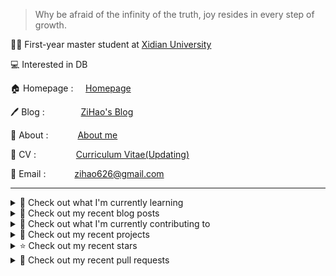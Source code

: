 > Why be afraid of the infinity of the truth, joy resides in every step of growth.

🧑‍🎓 First-year master student at [Xidian University](https://www.xidian.edu.cn/)

💻 Interested in DB

🏠 Homepage : &nbsp;&nbsp;&nbsp;&nbsp;[Homepage](https://zihao256.github.io/ZiHao256.com/)

🖊️ Blog : &nbsp;&nbsp;&nbsp;&emsp;&emsp;&emsp;[ZiHao's Blog](https://zihao256.github.io/)

👤 About : &nbsp;&nbsp;&ensp;&emsp;&emsp;[About me](https://zihao256.github.io/about/)

📄 CV : &nbsp;&emsp;&emsp;&emsp;&emsp;[Curriculum Vitae(Updating)](https://zihao256.github.io/ZiHao256.com/Awesome_CV.pdf)

📮 Email : &emsp;&emsp;&emsp;[zihao626@gmail.com](mailto:zihao626@gmail.com)

---
<details>
<summary>
📓 Check out what I'm currently learning
</summary>

- [X] CMU15-445(2023FALL)

  - [X] [Project#0: C++ Primer](https://zihao256.github.io/p/6fa5e9a2.html)
  - [X] Homework#1: SQL
  - [X] [Project#1: Buffer Pool Manager](https://zihao256.github.io/p/1c228cd6.html)
  - [X] Homework#2: Storage & Indexes
  - [X] [Project#2: Extendible Hash Index](https://zihao256.github.io/p/517dd8ea.html)
  - [X] [Project#3: Query Execution](https://zihao256.github.io/p/c186cbfd.html)
  - [X] [Project#4: CONCURRENCY CONTROL](https://zihao256.github.io/p/10f62ef4.html)


</details>

<details>
<summary>
📜 Check out my recent blog posts
</summary>

- [PROJECT #4: CONCURRENCY CONTROL](https://zihao256.github.io/p/10f62ef4.html) (2 months ago)
- [Project #3: Query Execution](https://zihao256.github.io/p/c186cbfd.html) (2 months ago)
- [rustlings](https://zihao256.github.io/p/2acafc61.html) (7 months ago)
- [基于Actix-Web(Rust)和Vue的Web开发记录](https://zihao256.github.io/p/d028ccc3.html) (8 months ago)
- [Project#2: Extendible Hash Index](https://zihao256.github.io/p/517dd8ea.html) (8 months ago)
</details>

<details>
<summary>
👷 Check out what I'm currently contributing to
</summary>

- [ZiHao256/Gallery](https://github.com/ZiHao256/Gallery) - 图床，存储博客上的图片 (3 days ago)
- [ZiHao256/adaptive-balsa](https://github.com/ZiHao256/adaptive-balsa) -  (1 month ago)
- [ZiHao256/ZiHao256.github.io](https://github.com/ZiHao256/ZiHao256.github.io) -  (2 months ago)
- [ZiHao256/P2P-Based_Document_Sharing_System](https://github.com/ZiHao256/P2P-Based_Document_Sharing_System) -  (7 months ago)
- [ZiHao256/InfoPlan](https://github.com/ZiHao256/InfoPlan) -  (8 months ago)
</details>

<details>
<summary>
🌱 Check out my recent projects
</summary>

- [ZiHao256/adaptive-balsa](https://github.com/ZiHao256/adaptive-balsa) - 
- [ZiHao256/P2P-Based_Document_Sharing_System](https://github.com/ZiHao256/P2P-Based_Document_Sharing_System) - 
- [ZiHao256/InfoPlan](https://github.com/ZiHao256/InfoPlan) - 
- [ZiHao256/BookManagementSystem](https://github.com/ZiHao256/BookManagementSystem) - XDU 3rd_term 程序设计实训
- [ZiHao256/Gallery](https://github.com/ZiHao256/Gallery) - 图床，存储博客上的图片
</details>

<details>
<summary>
⭐ Check out my recent stars
</summary>

- [702573N/Obsidian-Tasks-Timeline](https://github.com/702573N/Obsidian-Tasks-Timeline) - A custom view build with Obsidian-Dataview to display tasks from Obsidian-Tasks and from your daily notes in a highly customisable timeline (2 days ago)
- [702573N/Obsidian-Tasks-Calendar](https://github.com/702573N/Obsidian-Tasks-Calendar) - A custom view build with Obsidian-Dataview to display tasks from Obsidian-Tasks and from your daily notes in a highly customisable calendar with a wide variety of views (2 days ago)
- [revezone/revezone](https://github.com/revezone/revezone) - A lightweight local-first graphic-centric  productivity tool to build your second brain. Supporting Excalidraw/Tldraw whiteboard and notion-like note. 一款以图形为中心、轻量级、本地优先的用于构建第二大脑的效率工具。支持 Excalidraw、Tldraw 白板和类 Notion 笔记。 (5 days ago)
- [syt2/zotero-addons](https://github.com/syt2/zotero-addons) - Install add-ons directly in Zotero | Zotero Add-on Market  | Zotero插件市场 (5 days ago)
- [alist-org/docs](https://github.com/alist-org/docs) - 📄 Documentation for alist v3: http://github.com/alist-org/alist (5 days ago)
</details>

<details>
<summary>
🔨 Check out my recent pull requests
</summary>

- [Fix comment typo in nlj_as_hash_join.cpp](https://github.com/cmu-db/bustub/pull/714) on [cmu-db/bustub](https://github.com/cmu-db/bustub) (2 months ago)
- [Fix typo in Chapter 15 Section 05. ](https://github.com/rust-lang/book/pull/3772) on [rust-lang/book](https://github.com/rust-lang/book) (8 months ago)
- [Fix the typo in the class TASK declaration in task.h: TASKS -&gt; TASK](https://github.com/yongwen/columbia/pull/3) on [yongwen/columbia](https://github.com/yongwen/columbia) (1 year ago)
- [Login](https://github.com/ZiHao256/vue_travelbooking/pull/1) on [ZiHao256/vue_travelbooking](https://github.com/ZiHao256/vue_travelbooking) (2 years ago)
</details>
